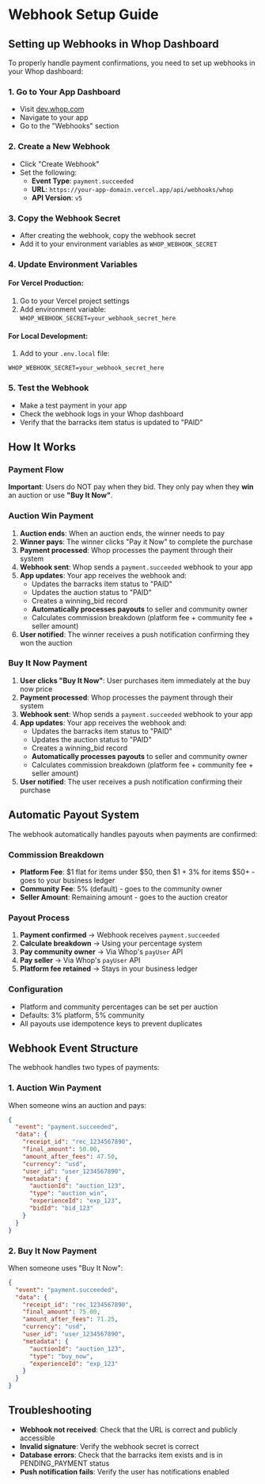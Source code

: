 # Webhook Setup Guide

## Setting up Webhooks in Whop Dashboard

To properly handle payment confirmations, you need to set up webhooks in your Whop dashboard:

### 1. Go to Your App Dashboard
- Visit [dev.whop.com](https://dev.whop.com)
- Navigate to your app
- Go to the "Webhooks" section

### 2. Create a New Webhook
- Click "Create Webhook"
- Set the following:
  - **Event Type**: `payment.succeeded`
  - **URL**: `https://your-app-domain.vercel.app/api/webhooks/whop`
  - **API Version**: `v5`

### 3. Copy the Webhook Secret
- After creating the webhook, copy the webhook secret
- Add it to your environment variables as `WHOP_WEBHOOK_SECRET`

### 4. Update Environment Variables

#### For Vercel Production:
1. Go to your Vercel project settings
2. Add environment variable: `WHOP_WEBHOOK_SECRET=your_webhook_secret_here`

#### For Local Development:
1. Add to your `.env.local` file:
```
WHOP_WEBHOOK_SECRET=your_webhook_secret_here
```

### 5. Test the Webhook
- Make a test payment in your app
- Check the webhook logs in your Whop dashboard
- Verify that the barracks item status is updated to "PAID"

## How It Works

### Payment Flow
**Important**: Users do NOT pay when they bid. They only pay when they **win** an auction or use **"Buy It Now"**.

### Auction Win Payment
1. **Auction ends**: When an auction ends, the winner needs to pay
2. **Winner pays**: The winner clicks "Pay it Now" to complete the purchase
3. **Payment processed**: Whop processes the payment through their system
4. **Webhook sent**: Whop sends a `payment.succeeded` webhook to your app
5. **App updates**: Your app receives the webhook and:
   - Updates the barracks item status to "PAID"
   - Updates the auction status to "PAID"
   - Creates a winning_bid record
   - **Automatically processes payouts** to seller and community owner
   - Calculates commission breakdown (platform fee + community fee + seller amount)
6. **User notified**: The winner receives a push notification confirming they won the auction

### Buy It Now Payment
1. **User clicks "Buy It Now"**: User purchases item immediately at the buy now price
2. **Payment processed**: Whop processes the payment through their system
3. **Webhook sent**: Whop sends a `payment.succeeded` webhook to your app
4. **App updates**: Your app receives the webhook and:
   - Updates the barracks item status to "PAID"
   - Updates the auction status to "PAID"
   - Creates a winning_bid record
   - **Automatically processes payouts** to seller and community owner
   - Calculates commission breakdown (platform fee + community fee + seller amount)
5. **User notified**: The user receives a push notification confirming their purchase

## Automatic Payout System

The webhook automatically handles payouts when payments are confirmed:

### Commission Breakdown
- **Platform Fee**: $1 flat for items under $50, then $1 + 3% for items $50+ - goes to your business ledger
- **Community Fee**: 5% (default) - goes to the community owner
- **Seller Amount**: Remaining amount - goes to the auction creator

### Payout Process
1. **Payment confirmed** → Webhook receives `payment.succeeded`
2. **Calculate breakdown** → Using your percentage system
3. **Pay community owner** → Via Whop's `payUser` API
4. **Pay seller** → Via Whop's `payUser` API
5. **Platform fee retained** → Stays in your business ledger

### Configuration
- Platform and community percentages can be set per auction
- Defaults: 3% platform, 5% community
- All payouts use idempotence keys to prevent duplicates

## Webhook Event Structure

The webhook handles two types of payments:

### 1. Auction Win Payment
When someone wins an auction and pays:
```json
{
  "event": "payment.succeeded",
  "data": {
    "receipt_id": "rec_1234567890",
    "final_amount": 50.00,
    "amount_after_fees": 47.50,
    "currency": "usd",
    "user_id": "user_1234567890",
    "metadata": {
      "auctionId": "auction_123",
      "type": "auction_win",
      "experienceId": "exp_123",
      "bidId": "bid_123"
    }
  }
}
```

### 2. Buy It Now Payment
When someone uses "Buy It Now":
```json
{
  "event": "payment.succeeded",
  "data": {
    "receipt_id": "rec_1234567890",
    "final_amount": 75.00,
    "amount_after_fees": 71.25,
    "currency": "usd",
    "user_id": "user_1234567890",
    "metadata": {
      "auctionId": "auction_123",
      "type": "buy_now",
      "experienceId": "exp_123"
    }
  }
}
```

## Troubleshooting

- **Webhook not received**: Check that the URL is correct and publicly accessible
- **Invalid signature**: Verify the webhook secret is correct
- **Database errors**: Check that the barracks item exists and is in PENDING_PAYMENT status
- **Push notification fails**: Verify the user has notifications enabled
